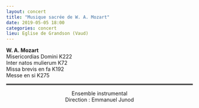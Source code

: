 ```yaml
---
layout: concert
title: "Musique sacrée de W. A. Mozart"
date: 2019-05-05 18:00
categories: concert
lieu: Eglise de Grandson (Vaud)
---
```


**W. A. Mozart**  
Misericordias Domini K222  
Inter natos mulierum K72  
Missa brevis en fa K192  
Messe en si K275  

<hr style="border-top: 3px double #8c8b8b"/>

<p style="text-align: center">
Ensemble instrumental<br/>
Direction : Emmanuel Junod
</p>

